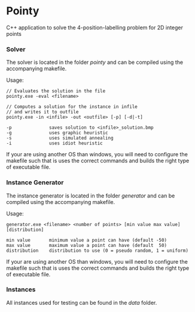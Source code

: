 # Pointy

C++ application to solve the 4-position-labelling problem for 2D integer points

### Solver

The solver is located in the folder *pointy* and can be compiled using the accompanying makefile.

Usage:
```
// Evaluates the solution in the file
pointy.exe -eval <filename>

// Computes a solution for the instance in infile
// and writes it to outfile
pointy.exe -in <infile> -out <outfile> [-p] [-d|-t]

-p              saves solution to <infile>_solution.bmp
-g              uses graphic heuristic
-s              uses simulated annealing
-i              uses idiot heuristic
```

If your are using another OS than windows, you will need to configure the makefile such that is uses the 
correct commands and builds the right type of executable file.

### Instance Generator

The instance generator is located in the folder *generator* and can be compiled using the accompanying makefile.

Usage:
```
generator.exe <filename> <number of points> [min value max value] [distribution]

min value       minimum value a point can have (default -50)
max value       maximum value a point can have (default  50)
distribution    distribution to use (0 = pseudo random, 1 = uniform)
```

If your are using another OS than windows, you will need to configure the makefile such that is uses the 
correct commands and builds the right type of executable file.

### Instances

All instances used for testing can be found in the *data* folder.
